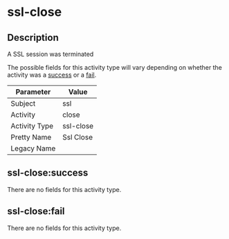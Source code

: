 ssl-close
=========

Description
-----------
A SSL session was terminated

The possible fields for this activity type will vary depending on whether the activity was a [success](#ssl-closesuccess) or a [fail](#ssl-closefail).

| Parameter     | Value     |
| ------------- | --------- |
| Subject       | ssl       |
| Activity      | close     |
| Activity Type | ssl-close |
| Pretty Name   | Ssl Close |
| Legacy Name   |           |

ssl-close:success
-----------------

There are no fields for this activity type.


ssl-close:fail
--------------

There are no fields for this activity type.
